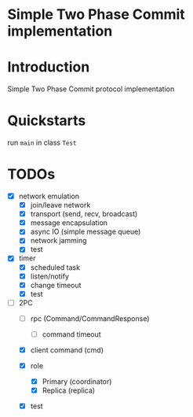 # Simple Two Phase Commit implementation

# Introduction

Simple Two Phase Commit protocol implementation

# Quickstarts

run `main` in class `Test`

# TODOs

- [x] network emulation
    - [x] join/leave network
    - [x] transport (send, recv, broadcast)
    - [x] message encapsulation
    - [x] async IO (simple message queue)
    - [x] network jamming
    - [x] test
- [x] timer
    - [x] scheduled task
    - [x] listen/notify
    - [x] change timeout
    - [x] test
- [ ] 2PC
    - [ ] rpc (Command/CommandResponse)
        - [ ] command timeout
    - [x] client command (cmd)
    - [x] role
        - [x] Primary (coordinator)
        - [x] Replica (replica)
    - [x] test
    
